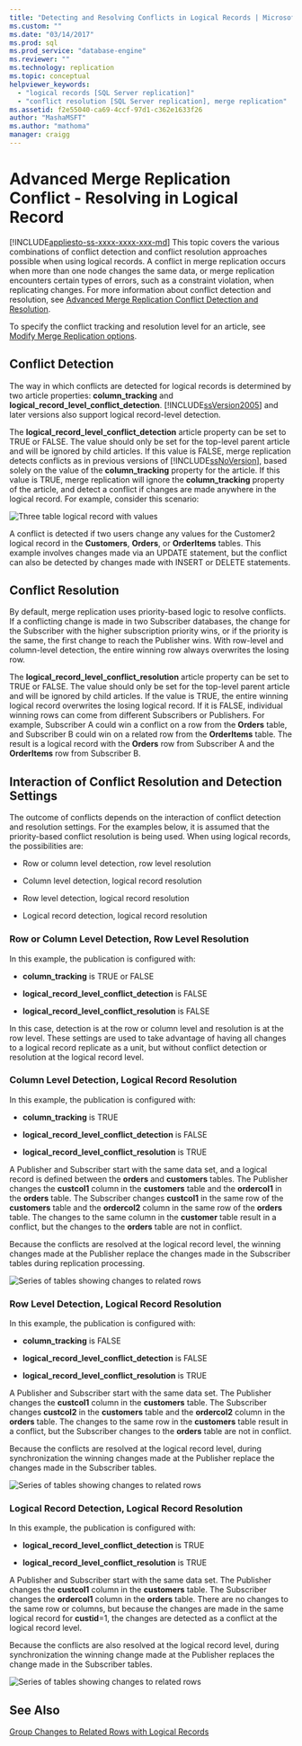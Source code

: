 ```yaml
---
title: "Detecting and Resolving Conflicts in Logical Records | Microsoft Docs"
ms.custom: ""
ms.date: "03/14/2017"
ms.prod: sql
ms.prod_service: "database-engine"
ms.reviewer: ""
ms.technology: replication
ms.topic: conceptual
helpviewer_keywords: 
  - "logical records [SQL Server replication]"
  - "conflict resolution [SQL Server replication], merge replication"
ms.assetid: f2e55040-ca69-4ccf-97d1-c362e1633f26
author: "MashaMSFT"
ms.author: "mathoma"
manager: craigg
---
```

# Advanced Merge Replication Conflict - Resolving in Logical Record
[!INCLUDE[appliesto-ss-xxxx-xxxx-xxx-md](../../../includes/appliesto-ss-xxxx-xxxx-xxx-md.md)]
  This topic covers the various combinations of conflict detection and conflict resolution approaches possible when using logical records. A conflict in merge replication occurs when more than one node changes the same data, or merge replication encounters certain types of errors, such as a constraint violation, when replicating changes. For more information about conflict detection and resolution, see [Advanced Merge Replication Conflict Detection and Resolution](../../../relational-databases/replication/merge/advanced-merge-replication-conflict-detection-and-resolution.md).  
  
 To specify the conflict tracking and resolution level for an article, see [Modify Merge Replication options](../../../relational-databases/replication/publish/specify-merge-replication-properties.md).  
  
## Conflict Detection  
 The way in which conflicts are detected for logical records is determined by two article properties: **column_tracking** and **logical_record_level_conflict_detection**. [!INCLUDE[ssVersion2005](../../../includes/ssversion2005-md.md)] and later versions also support logical record-level detection.  
  
 The **logical_record_level_conflict_detection** article property can be set to TRUE or FALSE. The value should only be set for the top-level parent article and will be ignored by child articles. If this value is FALSE, merge replication detects conflicts as in previous versions of [!INCLUDE[ssNoVersion](../../../includes/ssnoversion-md.md)], based solely on the value of the **column_tracking** property for the article. If this value is TRUE, merge replication will ignore the **column_tracking** property of the article, and detect a conflict if changes are made anywhere in the logical record. For example, consider this scenario:  
  
 ![Three table logical record with values](../../../relational-databases/replication/merge/media/logical-records-05.gif "Three table logical record with values")  
  
 A conflict is detected if two users change any values for the Customer2 logical record in the **Customers**, **Orders**, or **OrderItems** tables. This example involves changes made via an UPDATE statement, but the conflict can also be detected by changes made with INSERT or DELETE statements.  
  
## Conflict Resolution  
 By default, merge replication uses priority-based logic to resolve conflicts. If a conflicting change is made in two Subscriber databases, the change for the Subscriber with the higher subscription priority wins, or if the priority is the same, the first change to reach the Publisher wins. With row-level and column-level detection, the entire winning row always overwrites the losing row.  
  
 The **logical_record_level_conflict_resolution** article property can be set to TRUE or FALSE. The value should only be set for the top-level parent article and will be ignored by child articles. If the value is TRUE, the entire winning logical record overwrites the losing logical record. If it is FALSE, individual winning rows can come from different Subscribers or Publishers. For example, Subscriber A could win a conflict on a row from the **Orders** table, and Subscriber B could win on a related row from the **OrderItems** table. The result is a logical record with the **Orders** row from Subscriber A and the **OrderItems** row from Subscriber B.  
  
## Interaction of Conflict Resolution and Detection Settings  
 The outcome of conflicts depends on the interaction of conflict detection and resolution settings. For the examples below, it is assumed that the priority-based conflict resolution is being used. When using logical records, the possibilities are:  
  
-   Row or column level detection, row level resolution  
  
-   Column level detection, logical record resolution  
  
-   Row level detection, logical record resolution  
  
-   Logical record detection, logical record resolution  
  
### Row or Column Level Detection, Row Level Resolution  
 In this example, the publication is configured with:  
  
-   **column_tracking** is TRUE or FALSE  
  
-   **logical_record_level_conflict_detection** is FALSE  
  
-   **logical_record_level_conflict_resolution** is FALSE  
  
 In this case, detection is at the row or column level and resolution is at the row level. These settings are used to take advantage of having all changes to a logical record replicate as a unit, but without conflict detection or resolution at the logical record level.  
  
### Column Level Detection, Logical Record Resolution  
 In this example, the publication is configured with:  
  
-   **column_tracking** is TRUE  
  
-   **logical_record_level_conflict_detection** is FALSE  
  
-   **logical_record_level_conflict_resolution** is TRUE  
  
 A Publisher and Subscriber start with the same data set, and a logical record is defined between the **orders** and **customers** tables. The Publisher changes the **custcol1** column in the **customers** table and the **ordercol1** in the **orders** table. The Subscriber changes **custcol1** in the same row of the **customers** table and the **ordercol2** column in the same row of the **orders** table. The changes to the same column in the **customer** table result in a conflict, but the changes to the **orders** table are not in conflict.  
  
 Because the conflicts are resolved at the logical record level, the winning changes made at the Publisher replace the changes made in the Subscriber tables during replication processing.  
  
 ![Series of tables showing changes to related rows](../../../relational-databases/replication/merge/media/logical-records-06.gif "Series of tables showing changes to related rows")  
  
### Row Level Detection, Logical Record Resolution  
 In this example, the publication is configured with:  
  
-   **column_tracking** is FALSE  
  
-   **logical_record_level_conflict_detection** is FALSE  
  
-   **logical_record_level_conflict_resolution** is TRUE  
  
 A Publisher and Subscriber start with the same data set. The Publisher changes the **custcol1** column in the **customers** table. The Subscriber changes **custcol2** in the **customers** table and the **ordercol2** column in the **orders** table. The changes to the same row in the **customers** table result in a conflict, but the Subscriber changes to the **orders** table are not in conflict.  
  
 Because the conflicts are resolved at the logical record level, during synchronization the winning changes made at the Publisher replace the changes made in the Subscriber tables.  
  
 ![Series of tables showing changes to related rows](../../../relational-databases/replication/merge/media/logical-records-07.gif "Series of tables showing changes to related rows")  
  
### Logical Record Detection, Logical Record Resolution  
 In this example, the publication is configured with:  
  
-   **logical_record_level_conflict_detection** is TRUE  
  
-   **logical_record_level_conflict_resolution** is TRUE  
  
 A Publisher and Subscriber start with the same data set. The Publisher changes the **custcol1** column in the **customers** table. The Subscriber changes the **ordercol1** column in the **orders** table. There are no changes to the same row or columns, but because the changes are made in the same logical record for **custid**=1, the changes are detected as a conflict at the logical record level.  
  
 Because the conflicts are also resolved at the logical record level, during synchronization the winning change made at the Publisher replaces the change made in the Subscriber tables.  
  
 ![Series of tables showing changes to related rows](../../../relational-databases/replication/merge/media/logical-records-08.gif "Series of tables showing changes to related rows")  
  
## See Also  
 [Group Changes to Related Rows with Logical Records](../../../relational-databases/replication/merge/group-changes-to-related-rows-with-logical-records.md)  
  
  
